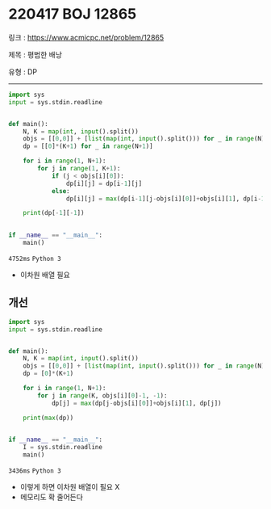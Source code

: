 # 220417 BOJ 12865

링크 : https://www.acmicpc.net/problem/12865

제목 : 평범한 배낭

유형 : DP

---

```python
import sys
input = sys.stdin.readline


def main():
    N, K = map(int, input().split())
    objs = [[0,0]] + [list(map(int, input().split())) for _ in range(N)]
    dp = [[0]*(K+1) for _ in range(N+1)]

    for i in range(1, N+1):
        for j in range(1, K+1):
            if (j < objs[i][0]):
                dp[i][j] = dp[i-1][j]
            else:
                dp[i][j] = max(dp[i-1][j-objs[i][0]]+objs[i][1], dp[i-1][j])

    print(dp[-1][-1])
        

if __name__ == "__main__":
    main()
```

`4752ms` `Python 3`

- 이차원 배열 필요



## 개선

```python
import sys
input = sys.stdin.readline


def main():
    N, K = map(int, input().split())
    objs = [[0,0]] + [list(map(int, input().split())) for _ in range(N)]
    dp = [0]*(K+1)

    for i in range(1, N+1):
        for j in range(K, objs[i][0]-1, -1):
            dp[j] = max(dp[j-objs[i][0]]+objs[i][1], dp[j])

    print(max(dp))
        

if __name__ == "__main__":
    I = sys.stdin.readline
    main()
```

`3436ms` `Python 3`

- 이렇게 하면 이차원 배열이 필요 X
- 메모리도 확 줄어든다

